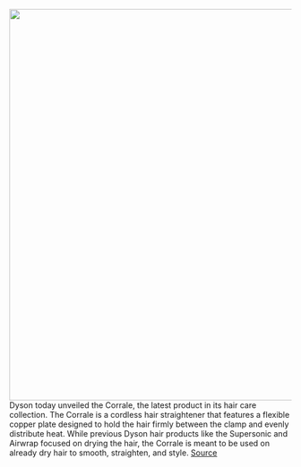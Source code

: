 <img src='https://cdn.vox-cdn.com/thumbor/zthFRB3uUpbzGD0nFDzefUU4_10=/0x0:8000x5039/1200x800/filters:focal(3360x1880:4640x3160)/cdn.vox-cdn.com/uploads/chorus_image/image/66474745/556_Corrale_Product_Cut_Out_with_Tress__Hero_SKU_December_2019_Image.0.jpg' width='700px' /><br/>
Dyson today unveiled the Corrale, the latest product in its hair care collection. The Corrale is a cordless hair straightener that features a flexible copper plate designed to hold the hair firmly between the clamp and evenly distribute heat. While previous Dyson hair products like the Supersonic and Airwrap focused on drying the hair, the Corrale is meant to be used on already dry hair to smooth, straighten, and style.
<a href='https://www.theverge.com/2020/3/10/21172165/dyson-corrale-hair-straightener-styling-tool-announcement'> Source <a/>